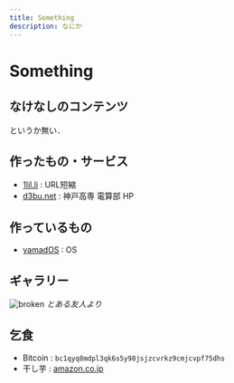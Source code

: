 ```yaml
---
title: Something
description: なにか
---
```


# Something

## なけなしのコンテンツ

というか無い．

## 作ったもの・サービス

- [1lil.li](https://1lil.li/s/) : URL短縮
- [d3bu.net](https://github.com/KCCTdensan/d3bu.net) : 神戸高専 電算部 HP

## 作っているもの

- [yamadOS](https://github.com/yamader/os) : OS

## ギャラリー

![broken](/assets/img/broken.jpg)
*とある友人より*

## 乞食

- Bitcoin : `bc1qyq8mdpl3qk6s5y98jsjzcvrkz9cmjcvpf75dhs`
- 干し芋 : [amazon.co.jp](https://wish.dyama.net)
